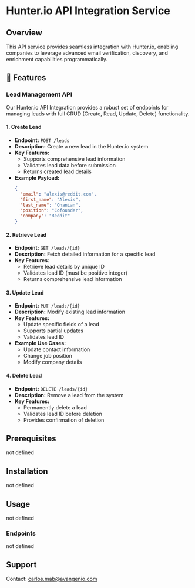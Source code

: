 # Hunter.io API Integration Service

## Overview

This API service provides seamless integration with Hunter.io, enabling companies to leverage advanced email verification, discovery, and enrichment capabilities programmatically.

## 🚀 Features

### Lead Management API

Our Hunter.io API Integration provides a robust set of endpoints for managing leads with full CRUD (Create, Read, Update, Delete) functionality.

#### 1. Create Lead
- **Endpoint:** `POST /leads`
- **Description:** Create a new lead in the Hunter.io system
- **Key Features:**
  - Supports comprehensive lead information
  - Validates lead data before submission
  - Returns created lead details
- **Example Payload:**
  ```json
  {
    "email": "alexis@reddit.com",
    "first_name": "Alexis",
    "last_name": "Ohanian",
    "position": "Cofounder",
    "company": "Reddit"
  }
  ```

#### 2. Retrieve Lead
- **Endpoint:** `GET /leads/{id}`
- **Description:** Fetch detailed information for a specific lead
- **Key Features:**
  - Retrieve lead details by unique ID
  - Validates lead ID (must be positive integer)
  - Returns comprehensive lead information

#### 3. Update Lead
- **Endpoint:** `PUT /leads/{id}`
- **Description:** Modify existing lead information
- **Key Features:**
  - Update specific fields of a lead
  - Supports partial updates
  - Validates lead ID
- **Example Use Cases:**
  - Update contact information
  - Change job position
  - Modify company details

#### 4. Delete Lead
- **Endpoint:** `DELETE /leads/{id}`
- **Description:** Remove a lead from the system
- **Key Features:**
  - Permanently delete a lead
  - Validates lead ID before deletion
  - Provides confirmation of deletion

## Prerequisites

not defined

## Installation

not defined

## Usage

not defined

### Endpoints

not defined

## Support

Contact: carlos.mab@avangenio.com